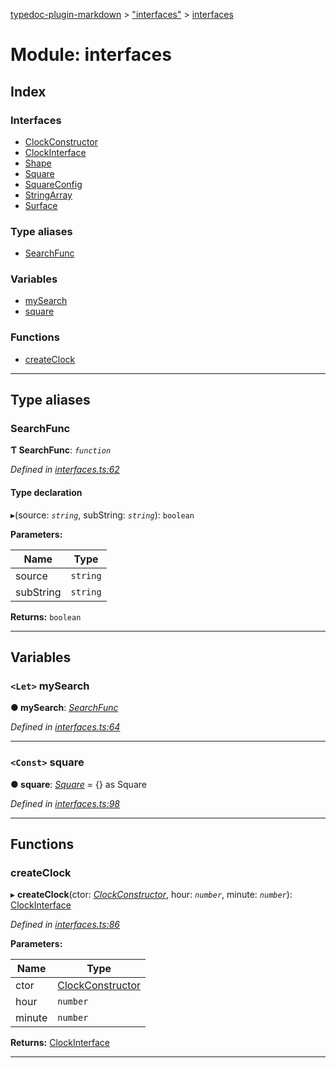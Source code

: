[typedoc-plugin-markdown](../README.md) > ["interfaces"](../modules/_interfaces_.md) > [interfaces](../modules/_interfaces_.interfaces.md)

# Module: interfaces

## Index

### Interfaces

* [ClockConstructor](../interfaces/_interfaces_.interfaces.clockconstructor.md)
* [ClockInterface](../interfaces/_interfaces_.interfaces.clockinterface.md)
* [Shape](../interfaces/_interfaces_.interfaces.shape.md)
* [Square](../interfaces/_interfaces_.interfaces.square.md)
* [SquareConfig](../interfaces/_interfaces_.interfaces.squareconfig.md)
* [StringArray](../interfaces/_interfaces_.interfaces.stringarray.md)
* [Surface](../interfaces/_interfaces_.interfaces.surface.md)

### Type aliases

* [SearchFunc](_interfaces_.interfaces.md#searchfunc)

### Variables

* [mySearch](_interfaces_.interfaces.md#mysearch)
* [square](_interfaces_.interfaces.md#square-1)

### Functions

* [createClock](_interfaces_.interfaces.md#createclock)

---

## Type aliases

<a id="searchfunc"></a>

###  SearchFunc

**Ƭ SearchFunc**: *`function`*

*Defined in [interfaces.ts:62](https://github.com/OutSystems/typedoc-plugin-markdown/blob/master/test/src/interfaces.ts#L62)*

#### Type declaration
▸(source: *`string`*, subString: *`string`*): `boolean`

**Parameters:**

| Name | Type |
| ------ | ------ |
| source | `string` |
| subString | `string` |

**Returns:** `boolean`

___

## Variables

<a id="mysearch"></a>

### `<Let>` mySearch

**● mySearch**: *[SearchFunc](_interfaces_.interfaces.md#searchfunc)*

*Defined in [interfaces.ts:64](https://github.com/OutSystems/typedoc-plugin-markdown/blob/master/test/src/interfaces.ts#L64)*

___
<a id="square-1"></a>

### `<Const>` square

**● square**: *[Square](../interfaces/_interfaces_.interfaces.square.md)* =  {} as Square

*Defined in [interfaces.ts:98](https://github.com/OutSystems/typedoc-plugin-markdown/blob/master/test/src/interfaces.ts#L98)*

___

## Functions

<a id="createclock"></a>

###  createClock

▸ **createClock**(ctor: *[ClockConstructor](../interfaces/_interfaces_.interfaces.clockconstructor.md)*, hour: *`number`*, minute: *`number`*): [ClockInterface](../interfaces/_interfaces_.interfaces.clockinterface.md)

*Defined in [interfaces.ts:86](https://github.com/OutSystems/typedoc-plugin-markdown/blob/master/test/src/interfaces.ts#L86)*

**Parameters:**

| Name | Type |
| ------ | ------ |
| ctor | [ClockConstructor](../interfaces/_interfaces_.interfaces.clockconstructor.md) |
| hour | `number` |
| minute | `number` |

**Returns:** [ClockInterface](../interfaces/_interfaces_.interfaces.clockinterface.md)

___

